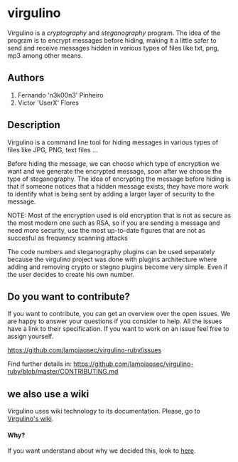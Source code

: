 # virgulino

Virgulino is a *cryptography* and *steganography* program.
The idea of the program is to encrypt messages before hiding, making it a little safer to send and receive messages hidden in various types of files like txt, png, mp3 among other means.


## Authors

1. Fernando 'n3k00n3' Pinheiro
2. Victor 'UserX' Flores

## Description

Virgulino is a command line tool for hiding messages in various types of files like JPG, PNG, text files ...

Before hiding the message, we can choose which type of encryption we want and we generate the encrypted message, soon after we choose the type of steganography. The idea of encrypting the message before hiding is that if someone notices that a hidden message exists, they have more work to identify what is being sent by adding a larger layer of security to the message.

NOTE: Most of the encryption used is old encryption that is not as secure as the most modern one such as RSA, so if you are sending a message and need more security, use the most up-to-date figures that are not as succesful as frequency scanning attacks

The code numbers and steganography plugins can be used separately because the virgulino project was done with plugins architecture where adding and removing crypto or stegno plugins become very simple. Even if the user decides to create his own number.

## Do you want to contribute?

If you want to contribute, you can get an overview over the open issues. We are happy to answer your questions if you consider to help. All the issues have a link to their specification. If you want to work on an issue feel free to assign yourself.

https://github.com/lampiaosec/virgulino-ruby/issues

Find further details in: https://github.com/lampiaosec/virgulino-ruby/blob/master/CONTRIBUTING.md

## we also use a wiki

Virgulino uses wiki technology to its documentation. Please, go to [Virgulino's wiki](https://github.com/lampiaosec/virgulino/wiki).

#### Why?

If you want understand about why we decided this, look to [here](https://github.com/lampiaosec/virgulino/issues/35).
